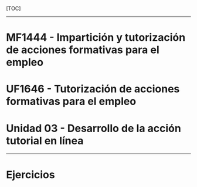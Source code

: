 [TOC]

---

# MF1444 - Impartición y tutorización de acciones formativas para el empleo

# UF1646 - Tutorización de acciones formativas para el empleo

# Unidad 03 - Desarrollo de la acción tutorial en línea





---

# Ejercicios